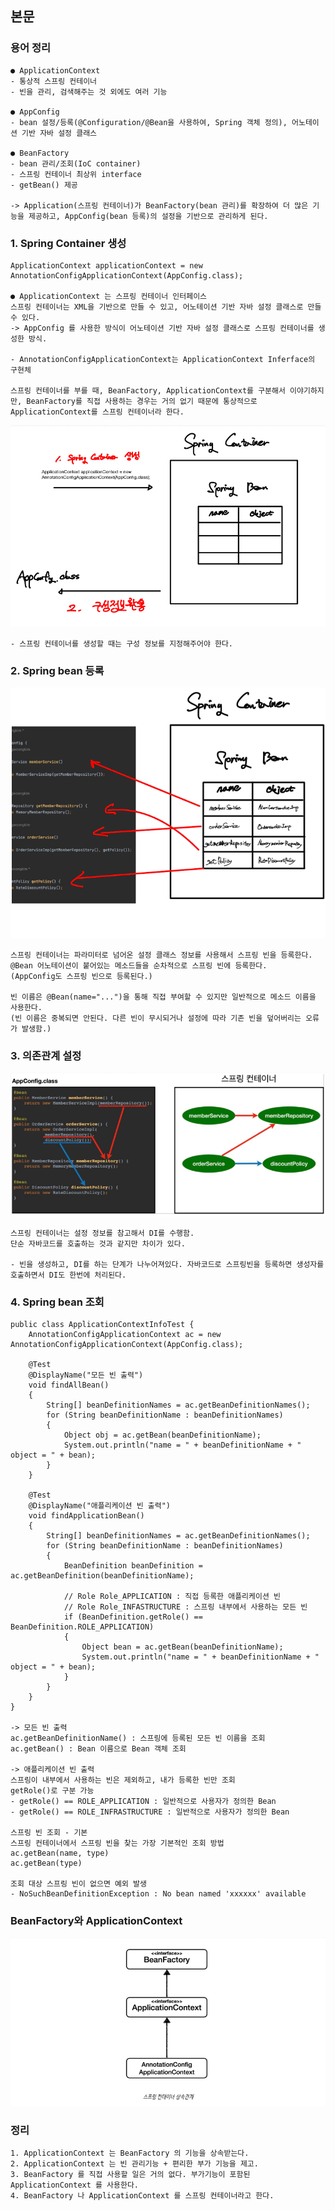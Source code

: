 ## 본문

### 용어 정리

    ● ApplicationContext 
    - 통상적 스프링 컨테이너
    - 빈을 관리, 검색해주는 것 외에도 여러 기능 

    ● AppConfig 
    - bean 설정/등록(@Configuration/@Bean을 사용하여, Spring 객체 정의), 어노테이션 기반 자바 설정 클래스
    
    ● BeanFactory 
    - bean 관리/조회(IoC container)
    - 스프링 컨테이너 최상위 interface
    - getBean() 제공
  
    -> Application(스프링 컨테이너)가 BeanFactory(bean 관리)를 확장하여 더 많은 기능을 제공하고, AppConfig(bean 등록)의 설정을 기반으로 관리하게 된다.

### 1. Spring Container 생성

    ApplicationContext applicationContext = new AnnotationConfigApplicationContext(AppConfig.class);

    ● ApplicationContext 는 스프링 컨테이너 인터페이스
    스프링 컨테이너는 XML을 기반으로 만들 수 있고, 어노테이션 기반 자바 설정 클래스로 만들 수 있다.
    -> AppConfig 를 사용한 방식이 어노테이션 기반 자바 설정 클래스로 스프링 컨테이너를 생성한 방식.

    - AnnotationConfigApplicationContext는 ApplicationContext Inferface의 구현체
  
    스프링 컨테이너를 부를 때, BeanFactory, ApplicationContext를 구분해서 이야기하지만, BeanFactory를 직접 사용하는 경우는 거의 없기 때문에 통상적으로 ApplicationContext를 스프링 컨테이너라 한다.

![spring_container](../img/spring_container.png)    

    - 스프링 컨테이너를 생성할 때는 구성 정보를 지정해주어야 한다.

### 2. Spring bean 등록

![spring_bean](../img/spring_bean.png)  

    스프링 컨테이너는 파라미터로 넘어온 설정 클래스 정보를 사용해서 스프링 빈을 등록한다.
    @Bean 어노테이션이 붙어있는 메소드들을 순차적으로 스프링 빈에 등록한다.
    (AppConfig도 스프링 빈으로 등록된다.)

    빈 이름은 @Bean(name="...")을 통해 직접 부여할 수 있지만 일반적으로 메소드 이름을 사용한다.
    (빈 이름은 중복되면 안된다. 다른 빈이 무시되거나 설정에 따라 기존 빈을 덮어버리는 오류가 발생함.)

### 3. 의존관계 설정

![spring_dependency](../img/spring_dependency.png)

    스프링 컨테이너는 설정 정보를 참고해서 DI를 수행함.
    단순 자바코드를 호출하는 것과 같지만 차이가 있다. 

    - 빈을 생성하고, DI를 하는 단계가 나누어져있다. 자바코드로 스프링빈을 등록하면 생성자를 호출하면서 DI도 한번에 처리된다.

### 4. Spring bean 조회

    public class ApplicationContextInfoTest {
        AnnotationConfigApplicationContext ac = new AnnotationConfigApplicationContext(AppConfig.class);

        @Test
        @DisplayName("모든 빈 출력")
        void findAllBean()
        {
            String[] beanDefinitionNames = ac.getBeanDefinitionNames();
            for (String beanDefinitionName : beanDefinitionNames) 
            {
                Object obj = ac.getBean(beanDefinitionName);
                System.out.println("name = " + beanDefinitionName + " object = " + bean);
            }
        }

        @Test
        @DisplayName("애플리케이션 빈 출력")
        void findApplicationBean()
        {
            String[] beanDefinitionNames = ac.getBeanDefinitionNames();
            for (String beanDefinitionName : beanDefinitionNames)
            {
                BeanDefinition beanDefinition = ac.getBeanDefinition(beanDefinitionName);

                // Role Role_APPLICATION : 직접 등록한 애플리케이션 빈
                // Role Role_INFASTRUCTURE : 스프링 내부에서 사용하는 모든 빈
                if (BeanDefinition.getRole() == BeanDefinition.ROLE_APPLICATION)
                {
                    Object bean = ac.getBean(beanDefinitionName);
                    System.out.println("name = " + beanDefinitionName + " object = " + bean);
                }
            }
        }
    }

    -> 모든 빈 출력
    ac.getBeanDefinitionName() : 스프링에 등록된 모든 빈 이름을 조회
    ac.getBean() : Bean 이름으로 Bean 객체 조회

    -> 애플리케이션 빈 출력
    스프링이 내부에서 사용하는 빈은 제외하고, 내가 등록한 빈만 조회
    getRole()로 구분 가능
    - getRole() == ROLE_APPLICATION : 일반적으로 사용자가 정의한 Bean
    - getRole() == ROLE_INFRASTRUCTURE : 일반적으로 사용자가 정의한 Bean

    스프링 빈 조회 - 기본
    스프링 컨테이너에서 스프링 빈을 찾는 가장 기본적인 조회 방법
    ac.getBean(name, type)
    ac.getBean(type)

    조회 대상 스프링 빈이 없으면 예외 발생
    - NoSuchBeanDefinitionException : No bean named 'xxxxxx' available
  
### BeanFactory와 ApplicationContext

![container_extends](../img/container_extends.png)

### 정리

    1. ApplicationContext 는 BeanFactory 의 기능을 상속받는다.
    2. ApplicationContext 는 빈 관리기능 + 편리한 부가 기능을 제고.
    3. BeanFactory 를 직접 사용할 일은 거의 없다. 부가기능이 포함된 ApplicationContext 를 사용한다.
    4. BeanFactory 나 ApplicationContext 를 스프링 컨테이너라고 한다.



